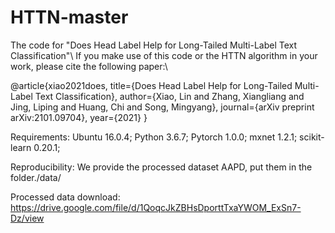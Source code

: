 # HTTN-master
The code for "Does Head Label Help for Long-Tailed Multi-Label Text Classification"\\
If you make use of this code or the HTTN algorithm in your work, please cite the following paper:\\

@article{xiao2021does,
  title={Does Head Label Help for Long-Tailed Multi-Label Text Classification},
  author={Xiao, Lin and Zhang, Xiangliang and Jing, Liping and Huang, Chi and Song, Mingyang},
  journal={arXiv preprint arXiv:2101.09704},
  year={2021}
}

Requirements: Ubuntu 16.0.4;
Python 3.6.7;
Pytorch 1.0.0;
mxnet 1.2.1;
scikit-learn 0.20.1;

Reproducibility: We provide the processed dataset AAPD, put them in the folder./data/


Processed data download: https://drive.google.com/file/d/1QoqcJkZBHsDporttTxaYWOM_ExSn7-Dz/view
